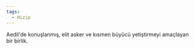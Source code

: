 ```yaml
---
tags:
  - Hizip
---  
```

  
Aedil'de konuşlanmış, elit asker ve kısmen büyücü yetiştirmeyi amaçlayan bir birlik.